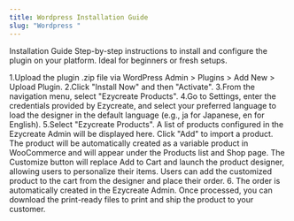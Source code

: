 ```yaml
---
title: Wordpress Installation Guide
slug: "Wordpress "
---
```

Installation Guide
Step-by-step instructions to install and configure the plugin on your platform. Ideal for beginners or fresh setups.

1.Upload the plugin .zip file via WordPress Admin > Plugins > Add New > Upload Plugin.
2.Click "Install Now" and then "Activate".
3.From the navigation menu, select "Ezycreate Products".
4.Go to Settings, enter the credentials provided by Ezycreate, and select your preferred language to load the designer in the default language (e.g., ja for Japanese, en for English).
5.Select "Ezycreate Products". A list of products configured in the Ezycreate Admin will be displayed here. Click "Add" to import a product.
The product will be automatically created as a variable product in WooCommerce and will appear under the Products list and Shop page. The Customize button will replace Add to Cart and launch the product designer, allowing users to personalize their items. Users can add the customized product to the cart from the designer and place their order.
6. The order is automatically created in the Ezycreate Admin.
Once processed, you can download the print-ready files to print and ship the product to your customer.
